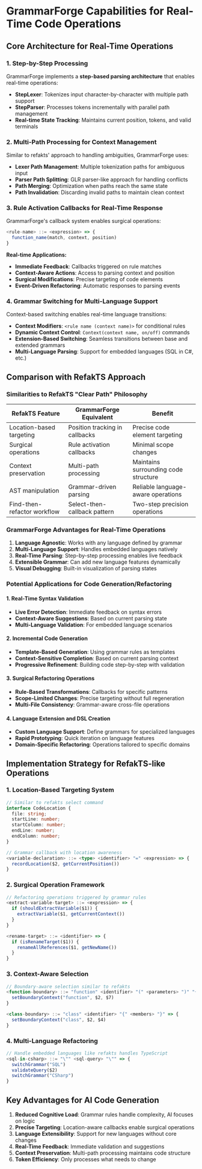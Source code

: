 # GrammarForge Capabilities for Real-Time Code Operations

## Core Architecture for Real-Time Operations

### 1. Step-by-Step Processing
GrammarForge implements a **step-based parsing architecture** that enables real-time operations:

- **StepLexer**: Tokenizes input character-by-character with multiple path support
- **StepParser**: Processes tokens incrementally with parallel path management
- **Real-time State Tracking**: Maintains current position, tokens, and valid terminals

### 2. Multi-Path Processing for Context Management
Similar to refakts' approach to handling ambiguities, GrammarForge uses:

- **Lexer Path Management**: Multiple tokenization paths for ambiguous input
- **Parser Path Splitting**: GLR parser-like approach for handling conflicts
- **Path Merging**: Optimization when paths reach the same state
- **Path Invalidation**: Discarding invalid paths to maintain clean context

### 3. Rule Activation Callbacks for Real-Time Response
GrammarForge's callback system enables surgical operations:

```typescript
<rule-name> ::= <expression> => { 
  function_name(match, context, position) 
}
```

**Real-time Applications:**
- **Immediate Feedback**: Callbacks triggered on rule matches
- **Context-Aware Actions**: Access to parsing context and position
- **Surgical Modifications**: Precise targeting of code elements
- **Event-Driven Refactoring**: Automatic responses to parsing events

### 4. Grammar Switching for Multi-Language Support
Context-based switching enables real-time language transitions:

- **Context Modifiers**: `<rule name (context name)>` for conditional rules
- **Dynamic Context Control**: `Context(context name, on/off)` commands
- **Extension-Based Switching**: Seamless transitions between base and extended grammars
- **Multi-Language Parsing**: Support for embedded languages (SQL in C#, etc.)

## Comparison with RefakTS Approach

### Similarities to RefakTS "Clear Path" Philosophy

| RefakTS Feature | GrammarForge Equivalent | Benefit |
|----------------|------------------------|---------|
| Location-based targeting | Position tracking in callbacks | Precise code element targeting |
| Surgical operations | Rule activation callbacks | Minimal scope changes |
| Context preservation | Multi-path processing | Maintains surrounding code structure |
| AST manipulation | Grammar-driven parsing | Reliable language-aware operations |
| Find-then-refactor workflow | Select-then-callback pattern | Two-step precision operations |

### GrammarForge Advantages for Real-Time Operations

1. **Language Agnostic**: Works with any language defined by grammar
2. **Multi-Language Support**: Handles embedded languages natively
3. **Real-Time Parsing**: Step-by-step processing enables live feedback
4. **Extensible Grammar**: Can add new language features dynamically
5. **Visual Debugging**: Built-in visualization of parsing states

### Potential Applications for Code Generation/Refactoring

#### 1. Real-Time Syntax Validation
- **Live Error Detection**: Immediate feedback on syntax errors
- **Context-Aware Suggestions**: Based on current parsing state
- **Multi-Language Validation**: For embedded language scenarios

#### 2. Incremental Code Generation
- **Template-Based Generation**: Using grammar rules as templates
- **Context-Sensitive Completion**: Based on current parsing context
- **Progressive Refinement**: Building code step-by-step with validation

#### 3. Surgical Refactoring Operations
- **Rule-Based Transformations**: Callbacks for specific patterns
- **Scope-Limited Changes**: Precise targeting without full regeneration
- **Multi-File Consistency**: Grammar-aware cross-file operations

#### 4. Language Extension and DSL Creation
- **Custom Language Support**: Define grammars for specialized languages
- **Rapid Prototyping**: Quick iteration on language features
- **Domain-Specific Refactoring**: Operations tailored to specific domains

## Implementation Strategy for RefakTS-like Operations

### 1. Location-Based Targeting System
```typescript
// Similar to refakts select command
interface CodeLocation {
  file: string;
  startLine: number;
  startColumn: number;
  endLine: number;
  endColumn: number;
}

// Grammar callback with location awareness
<variable-declaration> ::= <type> <identifier> "=" <expression> => {
  recordLocation($2, getCurrentPosition())
}
```

### 2. Surgical Operation Framework
```typescript
// Refactoring operations triggered by grammar rules
<extract-variable-target> ::= <expression> => {
  if (shouldExtractVariable($1)) {
    extractVariable($1, getCurrentContext())
  }
}

<rename-target> ::= <identifier> => {
  if (isRenameTarget($1)) {
    renameAllReferences($1, getNewName())
  }
}
```

### 3. Context-Aware Selection
```typescript
// Boundary-aware selection similar to refakts
<function-boundary> ::= "function" <identifier> "(" <parameters> ")" "{" <body> "}" => {
  setBoundaryContext("function", $2, $7)
}

<class-boundary> ::= "class" <identifier> "{" <members> "}" => {
  setBoundaryContext("class", $2, $4)
}
```

### 4. Multi-Language Refactoring
```typescript
// Handle embedded languages like refakts handles TypeScript
<sql-in-csharp> ::= "\"" <sql-query> "\"" => {
  switchGrammar("SQL")
  validateQuery($2)
  switchGrammar("CSharp")
}
```

## Key Advantages for AI Code Generation

1. **Reduced Cognitive Load**: Grammar rules handle complexity, AI focuses on logic
2. **Precise Targeting**: Location-aware callbacks enable surgical operations
3. **Language Extensibility**: Support for new languages without core changes
4. **Real-Time Feedback**: Immediate validation and suggestions
5. **Context Preservation**: Multi-path processing maintains code structure
6. **Token Efficiency**: Only processes what needs to change

